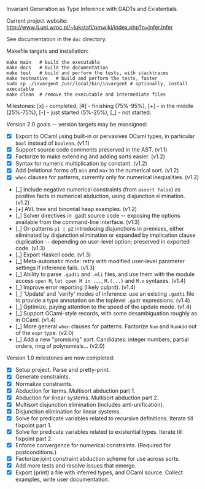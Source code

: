 Invariant Generation as Type Inference with GADTs and Existentials.

Current project website: http://www.ii.uni.wroc.pl/~lukstafi/pmwiki/index.php?n=Infer.Infer

See documentation in the `doc` directory.

Makefile targets and installation:
```
make main   # build the executable
make docs   # build the documentation
make test   # build and perform the tests, with stacktraces
make testnative   # build and perform the tests, faster
sudo cp ./invargent /usr/local/bin/invargent # optionally, install executable
make clean  # remove the executable and intermediate files
```

Milestones: [x] - completed, [#] - finishing (75%-95%), [+] - in the middle (25%-75%), [-] - just started (5%-25%), [_] - not started.

Version 2.0 goals -- version targets may be reassigned:
- [x] Export to OCaml using built-in or pervasives OCaml types, in particular `bool` instead of `boolean`. (v1.1)
- [x] Support source code comments preserved in the AST. (v1.1)
- [x] Factorize to make extending and adding sorts easier. (v1.2)
- [x] Syntax for numeric multiplication by constant. (v1.2)
- [x] Add (relational forms of) `min` and `max` to the numerical sort. (v1.2)
- [x] `when` clauses for patterns, currently only for numerical inequalities. (v1.2)
- [_] Include negative numerical constraints (from `assert false`) as positive facts in numerical abduction, using disjunction elimination. (v1.2)
- [+] AVL tree and binomial heap examples. (v1.2)
- [_] Solver directives in .gadt source code -- exposing the options available from the command-line interface. (v1.3)
- [_] Or-patterns `p1 | p2` introducing disjunctions in premises, either eliminated by disjunction elimination or expanded by implication clause duplication -- depending on user-level option; preserved in exported code. (v1.3)
- [_] Export Haskell code. (v1.3)
- [_] Meta-automatic mode: retry with modified user-level parameter settings if inference fails. (v1.3)
- [_] Ability to parse `.gadti` and `.mli` files, and use them with the module access `open M`, `let open M in ...`, `M.(...)` and `M.x` syntaxes. (v1.4)
- [_] Improve error reporting (likely culprit). (v1.4)
- [_] 'Update' and 'verify' modes of inference: use an existing `.gadti` file to provide a type annotation on the toplevel `.gadt` expressions. (v1.4)
- [_] Optimize, paying attention to the speed of the update mode. (v1.4)
- [_] Support OCaml-style records, with some desambiguation roughly as in OCaml. (v1.4)
- [_] More general `when` clauses for patterns. Factorize `Num` and `NumAdd` out of the `expr` type. (v2.0)
- [_] Add a new "promising" sort. Candidates: integer numbers, partial orders, ring of polynomials... (v2.0)

Version 1.0 milestones are now completed:
- [x] Setup project. Parse and pretty-print.
- [x] Generate constraints.
- [x] Normalize constraints.
- [x] Abduction for terms. Multisort abduction part 1.
- [x] Abduction for linear systems. Multisort abduction part 2.
- [x] Multisort disjunction elimination (includes anti-unification).
- [x] Disjunction elimination for linear systems.
- [x] Solve for predicate variables related to recursive definitions. Iterate till fixpoint part 1.
- [x] Solve for predicate variables related to existential types. Iterate till fixpoint part 2.
- [x] Enforce convergence for numerical constraints. (Required for postconditions.)
- [x] Factorize joint constraint abduction scheme for use across sorts.
- [x] Add more tests and resolve issues that emerge.
- [x] Export (print) a file with inferred types, and OCaml source. Collect examples, write user documentation.
